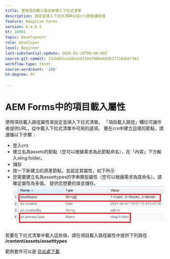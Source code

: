 ```yaml
---
title: 使用項目載入路徑來填入下拉式清單
description: 設定並填入下拉式清單以從crx節點讀取值
feature: Adaptive Forms
version: 6.4,6.5
kt: 10961
topic: Development
role: Developer
level: Beginner
last-substantial-update: 2020-03-20T00:00:00Z
source-git-commit: 7a2bb61ca1dea1013eef088a629b17718dbbf381
workflow-type: tm+mt
source-wordcount: '180'
ht-degree: 0%

---
```


# AEM Forms中的項目載入屬性

使用項目載入路徑屬性來設定並填入下拉式清單。
「項目載入路徑」欄位可讓作者提供URL，從中載入下拉式清單中可用的選項。
要在crx中建立這樣的節點，請遵循以下步驟：
* 登入crx
* 建立名為assets的節點（您可以根據需求為此節點命名），在「內容」下方輸入sling:folder。
* 儲存
* 按一下新建立的資產節點，並設定其屬性，如下所示
* 您需要建立名為assettypes的字串類型屬性（您可以根據需求為其命名）。請確定屬性為多值。 提供您想要的值並儲存。
   ![item-load-path](assets/item-load-path-crx.png)

若要在下拉式清單中載入這些值，請在項目載入路徑屬性中提供下列路徑  **/content/assets/assetttypes**

範例套件可以是 [從此處下載](assets/item-load-path-package.zip)
